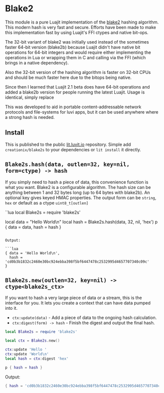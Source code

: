 # Blake2

This module is a pure Luajit implementation of the [blake2](https://blake2.net/)
hashing algorithm.  This modern hash is very fast and secure.  Efforts have been
made to make this implementation fast by using Luajit's FFI ctypes and native
bit-ops.

The 32-bit variant of blake2 was initially used instead of the sometimes faster
64-bit version (blake2b) because Luajit didn't have native bit operations for
64-bit integers and would require either implementing the operations in Lua or
wrapping them in C and calling via the FFI (which brings in a native
dependency).

Also the 32-bit version of the hashing algorithm is faster on 32-bit CPUs and
should be much faster here due to the bitops being native.

Since then I learned that Luajit 2.1 beta does have 64-bit operations and added
a blake2b version for people running the latest Luajit.  Usage is identical,
simply replace

This was developed to aid in portable content-addressable network protocols and
file-systems for luvi apps, but it can be used anywhere where a strong hash is
needed.

## Install

This is published to the public
[lit.luvit.io](https://luvit.io/lit.html#name:blake2s%20author:creationix)
repository.  Simple add `creationix/blake2s` to your dependencies or `lit
install` it directly.

## `Blake2s.hash(data, outlen=32, key=nil, form=ctype) -> hash`

If you simply need to hash a piece of data, this convenience function is what
you want.  Blake2 is a configurable algorithm.  The hash size can be anything
between 1 and 32 bytes long (up to 64 bytes with blake2b).  An optional key
gives keyed HMAC properties. The output form can be `string`, `hex` or default
as a ctype `uint8_t[outlen]`

``lua
local Blake2s = require 'blake2s'

local data = "Hello World\n"
local hash = Blake2s.hash(data, 32, nil, 'hex')
p {
  data = data,
  hash = hash
}
```

Output:

```lua
{ data = 'Hello World\n',
  hash = 'cd0b3b1832c2460e30bc924ebba398f5bf6447478c2532995d4657707340c09c'
}
```

## `Blake2s.new(outlen=32, key=nil) -> ctype<blake2s_ctx>`

If you want to hash a very large piece of data or a stream, this is the
interface for you.  It lets you create a context that can have data
pumped into it.

- `ctx:update(data)` - Add a piece of data to the ongoing hash calculation.
- `ctx:digest(form) -> hash` - Finish the digest and output the final hash.

```lua
local Blake2s = require 'blake2s'

local ctx = Blake2s.new()

ctx:update 'Hello '
ctx:update 'World\n'
local hash = ctx:digest 'hex'

p { hash = hash }
```

Output:

```lua
{ hash = 'cd0b3b1832c2460e30bc924ebba398f5bf6447478c2532995d4657707340c09c' }
```
